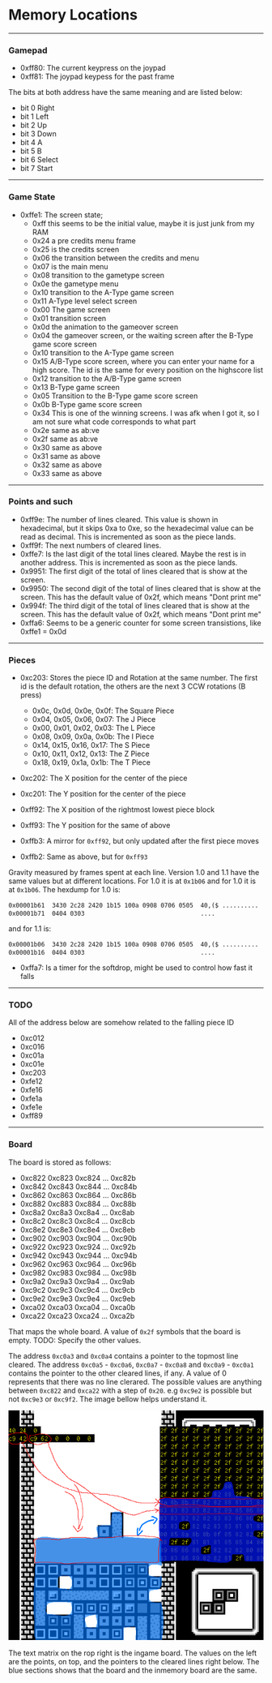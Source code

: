 Memory Locations
================

--------------------------
### Gamepad

 * 0xff80: The current keypress on the joypad
 * 0xff81: The joypad keypess for the past frame

The bits at both address have the same meaning and are listed below:

 * bit 0 Right
 * bit 1 Left
 * bit 2 Up
 * bit 3 Down
 * bit 4 A
 * bit 5 B
 * bit 6 Select
 * bit 7 Start

--------------------------
### Game State

 * 0xffe1: The screen state;
   * 0xff this seems to be the initial value, maybe it is just junk from my RAM
   * 0x24 a pre credits menu frame
   * 0x25 is the credits screen
   * 0x06 the transition between the credits and menu
   * 0x07 is the main menu
   * 0x08 transition to the gametype screen
   * 0x0e the gametype menu
   * 0x10 transition to the A-Type game screen
   * 0x11 A-Type level select screen
   * 0x00 The game screen
   * 0x01 transition screen
   * 0x0d the animation to the gameover screen
   * 0x04 the gameover screen, or the waiting screen after the B-Type game score screen
   * 0x10 transition to the A-Type game screen
   * 0x15 A/B-Type score screen, where you can enter your name for a high score. The id is the same for every position on the highscore list
   * 0x12 transition to the A/B-Type game screen
   * 0x13 B-Type game screen
   * 0x05 Transition to the B-Type game score screen
   * 0x0b B-Type game score screen
   * 0x34 This is one of the winning screens. I was afk when I got it, so I am not sure what code corresponds to what part
   * 0x2e same as ab:ve
   * 0x2f same as ab:ve
   * 0x30 same as above
   * 0x31 same as above
   * 0x32 same as above
   * 0x33 same as above

--------------------------
### Points and such

 * 0xff9e: The number of lines cleared. This value is shown in hexadecimal, but it skips 0xa to 0xe, so the hexadecimal value can be read as decimal. This is incremented as soon as the piece lands.
 * 0xff9f: The next numbers of cleared lines.
 * 0xffe7: Is the last digit of the total lines cleared. Maybe the rest is in another address. This is incremented as soon as the piece lands.
 * 0x9951: The first digit of the total of lines cleared that is show at the screen.
 * 0x9950: The second digit of the total of lines cleared that is show at the screen. This has the default value of 0x2f, which means "Dont print me"
 * 0x994f: The third digit of the total of lines cleared that is show at the screen. This has the default value of 0x2f, which means "Dont print me"
 * 0xffa6: Seems to be a generic counter for some screen transistions, like 0xffe1 = 0x0d

--------------------------
### Pieces

 * 0xc203: Stores the piece ID and Rotation at the same number. The first id is the default rotation, the others are the next 3 CCW rotations (B press)
   * 0x0c, 0x0d, 0x0e, 0x0f: The Square Piece
   * 0x04, 0x05, 0x06, 0x07: The J Piece
   * 0x00, 0x01, 0x02, 0x03: The L Piece
   * 0x08, 0x09, 0x0a, 0x0b: The I Piece
   * 0x14, 0x15, 0x16, 0x17: The S Piece
   * 0x10, 0x11, 0x12, 0x13: The Z Piece
   * 0x18, 0x19, 0x1a, 0x1b: The T Piece

 * 0xc202: The X position for the center of the piece
 * 0xc201: The Y position for the center of the piece
 * 0xff92: The X position of the rightmost lowest piece block
 * 0xff93: The Y position for the same of above
 * 0xffb3: A mirror for `0xff92`, but only updated after the first piece moves
 * 0xffb2: Same as above, but for `0xff93`

Gravity measured by frames spent at each line. Version 1.0 and 1.1 have the same values but at different locations. For 1.0 it is at `0x1b06` and for 1.0 it is at `0x1b06`.
The hexdump for 1.0 is:


```
0x00001b61  3430 2c28 2420 1b15 100a 0908 0706 0505  40,($ ..........
0x00001b71  0404 0303                                ....
```

and for 1.1 is:

```
0x00001b06  3430 2c28 2420 1b15 100a 0908 0706 0505  40,($ ..........
0x00001b16  0404 0303                                ....
```

 * 0xffa7: Is a timer for the softdrop, might be used to control how fast it falls

---------------------------
### TODO
All of the address below are somehow related to the falling piece ID

 * 0xc012
 * 0xc016
 * 0xc01a
 * 0xc01e
 * 0xc203
 * 0xfe12
 * 0xfe16
 * 0xfe1a
 * 0xfe1e
 * 0xff89

---------------------------
### Board

The board is stored as follows:
 * 0xc822 0xc823 0xc824 ... 0xc82b
 * 0xc842 0xc843 0xc844 ... 0xc84b
 * 0xc862 0xc863 0xc864 ... 0xc86b
 * 0xc882 0xc883 0xc884 ... 0xc88b
 * 0xc8a2 0xc8a3 0xc8a4 ... 0xc8ab
 * 0xc8c2 0xc8c3 0xc8c4 ... 0xc8cb
 * 0xc8e2 0xc8e3 0xc8e4 ... 0xc8eb
 * 0xc902 0xc903 0xc904 ... 0xc90b
 * 0xc922 0xc923 0xc924 ... 0xc92b
 * 0xc942 0xc943 0xc944 ... 0xc94b
 * 0xc962 0xc963 0xc964 ... 0xc96b
 * 0xc982 0xc983 0xc984 ... 0xc98b
 * 0xc9a2 0xc9a3 0xc9a4 ... 0xc9ab
 * 0xc9c2 0xc9c3 0xc9c4 ... 0xc9cb
 * 0xc9e2 0xc9e3 0xc9e4 ... 0xc9eb
 * 0xca02 0xca03 0xca04 ... 0xca0b
 * 0xca22 0xca23 0xca24 ... 0xca2b

That maps the whole board. A value of `0x2f` symbols that the board is empty. TODO: Specify the other values.

The address `0xc0a3` and `0xc0a4` contains a pointer to the topmost line cleared. The address `0xc0a5` - `0xc0a6`, `0xc0a7` - `0xc0a8` and `0xc0a9` - `0xc0a1` contains the pointer to the other cleared lines, if any. A value of 0 represents that
there was no line clerared.
The possible values are anything between `0xc822` and `0xca22` with a step of `0x20`. e.g `0xc9e2` is possible but not `0xc9e3` or `0xc9f2`. The image bellow helps understand it.

![Board in-memory and Cleared Line pointers](images/board.png?raw=true "In memory Board")

The text matrix on the rop right is the ingame board. The values on the left are the points, on top, and the pointers to the cleared lines right below.
The blue sections shows that the board and the inmemory board are the same.
